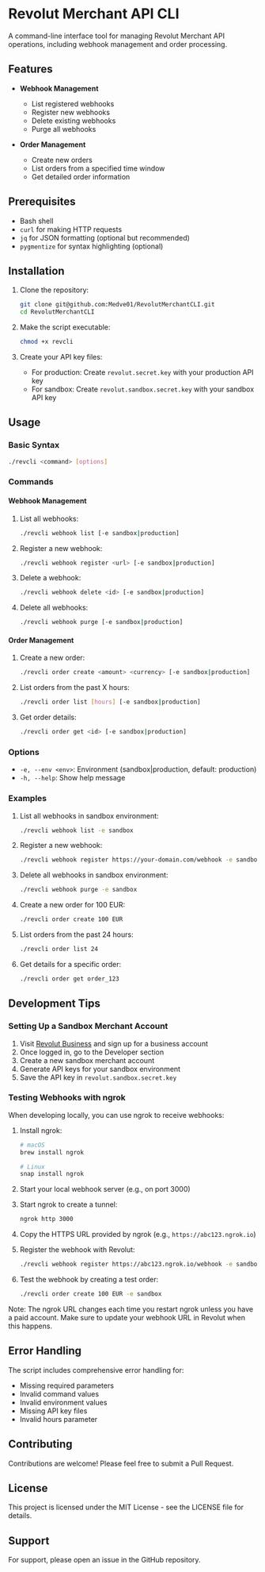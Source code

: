 # Revolut Merchant API CLI

A command-line interface tool for managing Revolut Merchant API operations, including webhook management and order processing.

## Features

- **Webhook Management**
  - List registered webhooks
  - Register new webhooks
  - Delete existing webhooks
  - Purge all webhooks

- **Order Management**
  - Create new orders
  - List orders from a specified time window
  - Get detailed order information

## Prerequisites

- Bash shell
- `curl` for making HTTP requests
- `jq` for JSON formatting (optional but recommended)
- `pygmentize` for syntax highlighting (optional)

## Installation

1. Clone the repository:
   ```bash
   git clone git@github.com:Medve01/RevolutMerchantCLI.git
   cd RevolutMerchantCLI
   ```

2. Make the script executable:
   ```bash
   chmod +x revcli
   ```

3. Create your API key files:
   - For production: Create `revolut.secret.key` with your production API key
   - For sandbox: Create `revolut.sandbox.secret.key` with your sandbox API key

## Usage

### Basic Syntax

```bash
./revcli <command> [options]
```

### Commands

#### Webhook Management

1. List all webhooks:
   ```bash
   ./revcli webhook list [-e sandbox|production]
   ```

2. Register a new webhook:
   ```bash
   ./revcli webhook register <url> [-e sandbox|production]
   ```

3. Delete a webhook:
   ```bash
   ./revcli webhook delete <id> [-e sandbox|production]
   ```

4. Delete all webhooks:
   ```bash
   ./revcli webhook purge [-e sandbox|production]
   ```

#### Order Management

1. Create a new order:
   ```bash
   ./revcli order create <amount> <currency> [-e sandbox|production]
   ```

2. List orders from the past X hours:
   ```bash
   ./revcli order list [hours] [-e sandbox|production]
   ```

3. Get order details:
   ```bash
   ./revcli order get <id> [-e sandbox|production]
   ```

### Options

- `-e, --env <env>`: Environment (sandbox|production, default: production)
- `-h, --help`: Show help message

### Examples

1. List all webhooks in sandbox environment:
   ```bash
   ./revcli webhook list -e sandbox
   ```

2. Register a new webhook:
   ```bash
   ./revcli webhook register https://your-domain.com/webhook -e sandbox
   ```

3. Delete all webhooks in sandbox environment:
   ```bash
   ./revcli webhook purge -e sandbox
   ```

4. Create a new order for 100 EUR:
   ```bash
   ./revcli order create 100 EUR
   ```

5. List orders from the past 24 hours:
   ```bash
   ./revcli order list 24
   ```

6. Get details for a specific order:
   ```bash
   ./revcli order get order_123
   ```

## Development Tips

### Setting Up a Sandbox Merchant Account

1. Visit [Revolut Business](https://business.revolut.com/) and sign up for a business account
2. Once logged in, go to the Developer section
3. Create a new sandbox merchant account
4. Generate API keys for your sandbox environment
5. Save the API key in `revolut.sandbox.secret.key`

### Testing Webhooks with ngrok

When developing locally, you can use ngrok to receive webhooks:

1. Install ngrok:
   ```bash
   # macOS
   brew install ngrok
   
   # Linux
   snap install ngrok
   ```

2. Start your local webhook server (e.g., on port 3000)

3. Start ngrok to create a tunnel:
   ```bash
   ngrok http 3000
   ```

4. Copy the HTTPS URL provided by ngrok (e.g., `https://abc123.ngrok.io`)

5. Register the webhook with Revolut:
   ```bash
   ./revcli webhook register https://abc123.ngrok.io/webhook -e sandbox
   ```

6. Test the webhook by creating a test order:
   ```bash
   ./revcli order create 100 EUR -e sandbox
   ```

Note: The ngrok URL changes each time you restart ngrok unless you have a paid account. Make sure to update your webhook URL in Revolut when this happens.

## Error Handling

The script includes comprehensive error handling for:
- Missing required parameters
- Invalid command values
- Invalid environment values
- Missing API key files
- Invalid hours parameter

## Contributing

Contributions are welcome! Please feel free to submit a Pull Request.

## License

This project is licensed under the MIT License - see the LICENSE file for details.

## Support

For support, please open an issue in the GitHub repository. 
